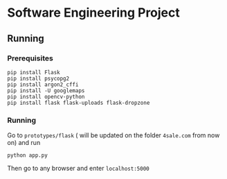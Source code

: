 # Software Engineering Project

## Running

### Prerequisites

```
pip install Flask
pip install psycopg2
pip install argon2_cffi
pip install -U googlemaps
pip install opencv-python
pip install flask flask-uploads flask-dropzone
```

### Running

Go to ```prototypes/flask``` ( will be updated on the folder ```4sale.com``` from now on) and run

```
python app.py
```

Then go to any browser and enter ```localhost:5000```
